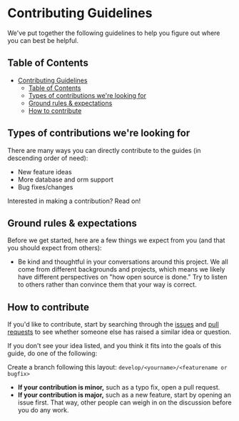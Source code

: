 # Contributing Guidelines

We've put together the following guidelines to help you figure out where you can best be helpful.

## Table of Contents

- [Contributing Guidelines](#contributing-guidelines)
  - [Table of Contents](#table-of-contents)
  - [Types of contributions we're looking for](#types-of-contributions-were-looking-for)
  - [Ground rules &amp; expectations](#ground-rules-amp-expectations)
  - [How to contribute](#how-to-contribute)

## Types of contributions we're looking for

There are many ways you can directly contribute to the guides (in descending order of need):

- New feature ideas
- More database and orm support
- Bug fixes/changes

Interested in making a contribution? Read on!

## Ground rules & expectations

Before we get started, here are a few things we expect from you (and that you should expect from others):

- Be kind and thoughtful in your conversations around this project. We all come from different backgrounds and projects, which means we likely have different perspectives on "how open source is done." Try to listen to others rather than convince them that your way is correct.

## How to contribute

If you'd like to contribute, start by searching through the [issues](https://github.com/anpato/exspresso-cli/issues) and [pull requests](https://github.com/anpato/exspresso-cli/pulls) to see whether someone else has raised a similar idea or question.

If you don't see your idea listed, and you think it fits into the goals of this guide, do one of the following:

Create a branch following this layout: `develop/<yourname>/<featurename or bugfix>`

- **If your contribution is minor,** such as a typo fix, open a pull request.
- **If your contribution is major,** such as a new feature, start by opening an issue first. That way, other people can weigh in on the discussion before you do any work.
